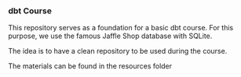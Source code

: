 ### dbt Course

This repository serves as a foundation for a basic dbt course. For this purpose, we use 
the famous Jaffle Shop database with SQLite.

The idea is to have a clean repository to be used during the course.

The materials can be found in the resources folder